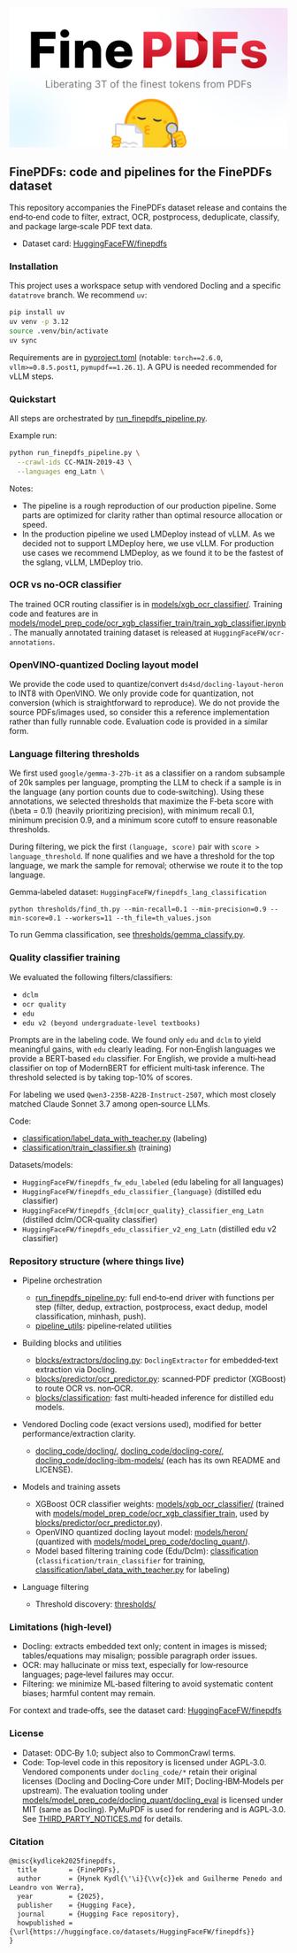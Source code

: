 ![FinePDFs](FinePDFs.png)

## FinePDFs: code and pipelines for the FinePDFs dataset

This repository accompanies the FinePDFs dataset release and contains the end‑to‑end code to filter, extract, OCR, postprocess, deduplicate, classify, and package large‑scale PDF text data.

- Dataset card: [HuggingFaceFW/finepdfs](https://huggingface.co/datasets/HuggingFaceFW/finepdfs)


### Installation

This project uses a workspace setup with vendored Docling and a specific `datatrove` branch. We recommend `uv`:

```bash
pip install uv
uv venv -p 3.12
source .venv/bin/activate
uv sync
```

Requirements are in [pyproject.toml](./pyproject.toml) (notable: `torch==2.6.0`, `vllm>=0.8.5.post1`, `pymupdf==1.26.1`). A GPU is needed recommended for vLLM steps.

### Quickstart
All steps are orchestrated by [run_finepdfs_pipeline.py](./run_finepdfs_pipeline.py).

Example run:

```bash
python run_finepdfs_pipeline.py \
  --crawl-ids CC-MAIN-2019-43 \
  --languages eng_Latn \
```

Notes:
- The pipeline is a rough reproduction of our production pipeline. Some parts are optimized for clarity rather than optimal resource allocation or speed.
- In the production pipeline we used LMDeploy instead of vLLM. As we decided not to support LMDeploy here, we use vLLM. For production use cases we recommend LMDeploy, as we found it to be the fastest of the sglang, vLLM, LMDeploy trio.

### OCR vs no‑OCR classifier
The trained OCR routing classifier is in [models/xgb_ocr_classifier/](./models/xgb_ocr_classifier/). Training code and features are in [models/model_prep_code/ocr_xgb_classifier_train/train_xgb_classifier.ipynb](./models/model_prep_code/ocr_xgb_classifier_train/train_xgb_classifier.ipynb). The manually annotated training dataset is released at `HuggingFaceFW/ocr-annotations`.

### OpenVINO‑quantized Docling layout model
We provide the code used to quantize/convert `ds4sd/docling-layout-heron` to INT8 with OpenVINO. We only provide code for quantization, not conversion (which is straightforward to reproduce). We do not provide the source PDFs/images used, so consider this a reference implementation rather than fully runnable code. Evaluation code is provided in a similar form.


### Language filtering thresholds
We first used `google/gemma-3-27b-it` as a classifier on a random subsample of 20k samples per language, prompting the LLM to check if a sample is in the language (any portion counts due to code‑switching). Using these annotations, we selected thresholds that maximize the F‑beta score with \(\beta = 0.1\) (heavily prioritizing precision), with minimum recall 0.1, minimum precision 0.9, and a minimum score cutoff to ensure reasonable thresholds.

During filtering, we pick the first `(language, score)` pair with `score > language_threshold`. If none qualifies and we have a threshold for the top language, we mark the sample for removal; otherwise we route it to the top language.

Gemma‑labeled dataset: `HuggingFaceFW/finepdfs_lang_classification`
```
python thresholds/find_th.py --min-recall=0.1 --min-precision=0.9 --min-score=0.1 --workers=11 --th_file=th_values.json
```
To run Gemma classification, see [thresholds/gemma_classify.py](./thresholds/gemma_classify.py).

### Quality classifier training
We evaluated the following filters/classifiers:
- `dclm`
- `ocr quality`
- `edu`
- `edu v2 (beyond undergraduate‑level textbooks)`

Prompts are in the labeling code. We found only `edu` and `dclm` to yield meaningful gains, with `edu` clearly leading. For non‑English languages we provide a BERT‑based `edu` classifier. For English, we provide a multi‑head classifier on top of ModernBERT for efficient multi‑task inference. The threshold selected is by taking top-10% of scores.

For labeling we used `Qwen3-235B-A22B-Instruct-2507`, which most closely matched Claude Sonnet 3.7 among open‑source LLMs.

Code:
- [classification/label_data_with_teacher.py](./classification/label_data_with_teacher.py) (labeling)
- [classification/train_classifier.sh](./classification/train_classifier.sh) (training)

Datasets/models:
- `HuggingFaceFW/finepdfs_fw_edu_labeled` (edu labeling for all languages)
- `HuggingFaceFW/finepdfs_edu_classifier_{language}` (distilled edu classifier)
- `HuggingFaceFW/finepdfs_{dclm|ocr_quality}_classifier_eng_Latn` (distilled dclm/OCR‑quality classifier)
- `HuggingFaceFW/finepdfs_edu_classifier_v2_eng_Latn` (distilled edu v2 classifier)


### Repository structure (where things live)

- Pipeline orchestration
  - [run_finepdfs_pipeline.py](./run_finepdfs_pipeline.py): full end‑to‑end driver with functions per step (filter, dedup, extraction, postprocess, exact dedup, model classification, minhash, push).
  - [pipeline_utils](./pipeline_utils/): pipeline‑related utilities
- Building blocks and utilities
  - [blocks/extractors/docling.py](./blocks/extractors/docling.py): `DoclingExtractor` for embedded‑text extraction via Docling.
  - [blocks/predictor/ocr_predictor.py](./blocks/predictor/ocr_predictor.py): scanned‑PDF predictor (XGBoost) to route OCR vs. non‑OCR.
  - [blocks/classification](./blocks/classification/): fast multi‑headed inference for distilled edu models.
- Vendored Docling code (exact versions used), modified for better performance/extraction clarity.
  - [docling_code/docling/](./docling_code/docling/), [docling_code/docling-core/](./docling_code/docling-core/), [docling_code/docling-ibm-models/](./docling_code/docling-ibm-models/) (each has its own README and LICENSE).

- Models and training assets
  - XGBoost OCR classifier weights: [models/xgb_ocr_classifier/](./models/xgb_ocr_classifier/) (trained with [models/model_prep_code/ocr_xgb_classifier_train](./models/model_prep_code/ocr_xgb_classifier_train/), used by [blocks/predictor/ocr_predictor.py](./blocks/predictor/ocr_predictor.py)).
  - OpenVINO quantized docling layout model: [models/heron/](./models/heron/) (quantized with [models/model_prep_code/docling_quant/](./models/model_prep_code/docling_quant/)).
  - Model based filtering training code (Edu/Dclm): [classification](./classification/) (`classification/train_classifier` for training, [classification/label_data_with_teacher.py](./classification/label_data_with_teacher.py) for labeling)

- Language filtering
  - Threshold discovery: [thresholds/](./thresholds/)

### Limitations (high‑level)

- Docling: extracts embedded text only; content in images is missed; tables/equations may misalign; possible paragraph order issues.
- OCR: may hallucinate or miss text, especially for low‑resource languages; page‑level failures may occur.
- Filtering: we minimize ML‑based filtering to avoid systematic content biases; harmful content may remain.

For context and trade‑offs, see the dataset card: [HuggingFaceFW/finepdfs](https://huggingface.co/datasets/HuggingFaceFW/finepdfs)


### License
- Dataset: ODC‑By 1.0; subject also to CommonCrawl terms.
- Code: Top‑level code in this repository is licensed under AGPL‑3.0. Vendored components under `docling_code/*` retain their original licenses (Docling and Docling‑Core under MIT; Docling‑IBM‑Models per upstream). The evaluation tooling under [models/model_prep_code/docling_quant/docling_eval](./models/model_prep_code/docling_quant/docling_eval) is licensed under MIT (same as Docling). PyMuPDF is used for rendering and is AGPL‑3.0. See [THIRD_PARTY_NOTICES.md](./THIRD_PARTY_NOTICES.md) for details.

### Citation

```
@misc{kydlicek2025finepdfs,
  title        = {FinePDFs},
  author       = {Hynek Kydl{\'\i}{\\v{c}}ek and Guilherme Penedo and Leandro von Werra},
  year         = {2025},
  publisher    = {Hugging Face},
  journal      = {Hugging Face repository},
  howpublished = {\url{https://huggingface.co/datasets/HuggingFaceFW/finepdfs}}
}
```